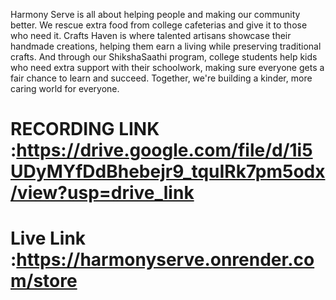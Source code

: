 Harmony Serve is all about helping people and making our community better. We rescue extra food from college cafeterias and give it to those who need it. Crafts Haven is where talented artisans showcase their handmade creations, helping them earn a living while preserving traditional crafts. And through our ShikshaSaathi program, college students help kids who need extra support with their schoolwork, making sure everyone gets a fair chance to learn and succeed. Together, we're building a kinder, more caring world for everyone.
# RECORDING LINK :https://drive.google.com/file/d/1i5UDyMYfDdBhebejr9_tquIRk7pm5odx/view?usp=drive_link
# Live Link :https://harmonyserve.onrender.com/store
